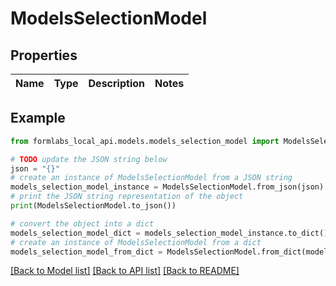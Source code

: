 # ModelsSelectionModel


## Properties

Name | Type | Description | Notes
------------ | ------------- | ------------- | -------------

## Example

```python
from formlabs_local_api.models.models_selection_model import ModelsSelectionModel

# TODO update the JSON string below
json = "{}"
# create an instance of ModelsSelectionModel from a JSON string
models_selection_model_instance = ModelsSelectionModel.from_json(json)
# print the JSON string representation of the object
print(ModelsSelectionModel.to_json())

# convert the object into a dict
models_selection_model_dict = models_selection_model_instance.to_dict()
# create an instance of ModelsSelectionModel from a dict
models_selection_model_from_dict = ModelsSelectionModel.from_dict(models_selection_model_dict)
```
[[Back to Model list]](../README.md#documentation-for-models) [[Back to API list]](../README.md#documentation-for-api-endpoints) [[Back to README]](../README.md)


